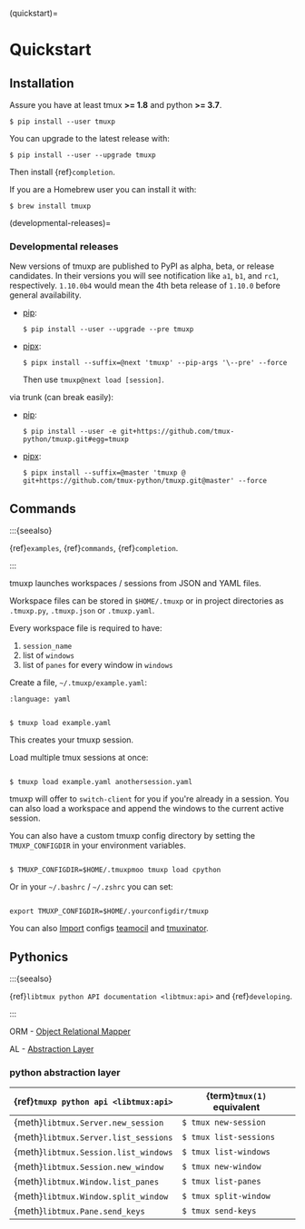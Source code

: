 (quickstart)=

# Quickstart

## Installation

Assure you have at least tmux **>= 1.8** and python **>= 3.7**.

```console
$ pip install --user tmuxp
```

You can upgrade to the latest release with:

```console
$ pip install --user --upgrade tmuxp
```

Then install {ref}`completion`.

If you are a Homebrew user you can install it with:

```console
$ brew install tmuxp
```

(developmental-releases)=

### Developmental releases

New versions of tmuxp are published to PyPI as alpha, beta, or release candidates.
In their versions you will see notification like `a1`, `b1`, and `rc1`, respectively.
`1.10.0b4` would mean the 4th beta release of `1.10.0` before general availability.

- [pip]\:

  ```console
  $ pip install --user --upgrade --pre tmuxp
  ```

- [pipx]\:

  ```console
  $ pipx install --suffix=@next 'tmuxp' --pip-args '\--pre' --force
  ```

  Then use `tmuxp@next load [session]`.

via trunk (can break easily):

- [pip]\:

  ```console
  $ pip install --user -e git+https://github.com/tmux-python/tmuxp.git#egg=tmuxp
  ```

- [pipx]\:

  ```console
  $ pipx install --suffix=@master 'tmuxp @ git+https://github.com/tmux-python/tmuxp.git@master' --force
  ```

[pip]: https://pip.pypa.io/en/stable/
[pipx]: https://pypa.github.io/pipx/docs/

## Commands

:::{seealso}

{ref}`examples`, {ref}`commands`, {ref}`completion`.

:::

tmuxp launches workspaces / sessions from JSON and YAML files.

Workspace files can be stored in `$HOME/.tmuxp` or in project
directories as `.tmuxp.py`, `.tmuxp.json` or `.tmuxp.yaml`.

Every workspace file is required to have:

1. `session_name`
2. list of `windows`
3. list of `panes` for every window in `windows`

Create a file, `~/.tmuxp/example.yaml`:

```{literalinclude} ../examples/2-pane-vertical.yaml
:language: yaml

```

```console

$ tmuxp load example.yaml

```

This creates your tmuxp session.

Load multiple tmux sessions at once:

```console

$ tmuxp load example.yaml anothersession.yaml

```

tmuxp will offer to `switch-client` for you if you're already in a
session. You can also load a workspace and append the windows to
the current active session.

You can also have a custom tmuxp config directory by setting the
`TMUXP_CONFIGDIR` in your environment variables.

```console

$ TMUXP_CONFIGDIR=$HOME/.tmuxpmoo tmuxp load cpython

```

Or in your `~/.bashrc` / `~/.zshrc` you can set:

```console

export TMUXP_CONFIGDIR=$HOME/.yourconfigdir/tmuxp

```

You can also [Import][import] configs [teamocil] and [tmuxinator].

## Pythonics

:::{seealso}

{ref}`libtmux python API documentation <libtmux:api>` and {ref}`developing`.

:::

ORM - [Object Relational Mapper][object relational mapper]

AL - [Abstraction Layer][abstraction layer]

### python abstraction layer

| {ref}`tmuxp python api <libtmux:api>` | {term}`tmux(1)` equivalent |
| ------------------------------------- | -------------------------- |
| {meth}`libtmux.Server.new_session`    | `$ tmux new-session`       |
| {meth}`libtmux.Server.list_sessions`  | `$ tmux list-sessions`     |
| {meth}`libtmux.Session.list_windows`  | `$ tmux list-windows`      |
| {meth}`libtmux.Session.new_window`    | `$ tmux new-window`        |
| {meth}`libtmux.Window.list_panes`     | `$ tmux list-panes`        |
| {meth}`libtmux.Window.split_window`   | `$ tmux split-window`      |
| {meth}`libtmux.Pane.send_keys`        | `$ tmux send-keys`         |

[import]: http://tmuxp.git-pull.com/commands/#import
[tmuxinator]: https://github.com/aziz/tmuxinator
[teamocil]: https://github.com/remiprev/teamocil
[abstraction layer]: http://en.wikipedia.org/wiki/Abstraction_layer
[object relational mapper]: http://en.wikipedia.org/wiki/Object-relational_mapping
